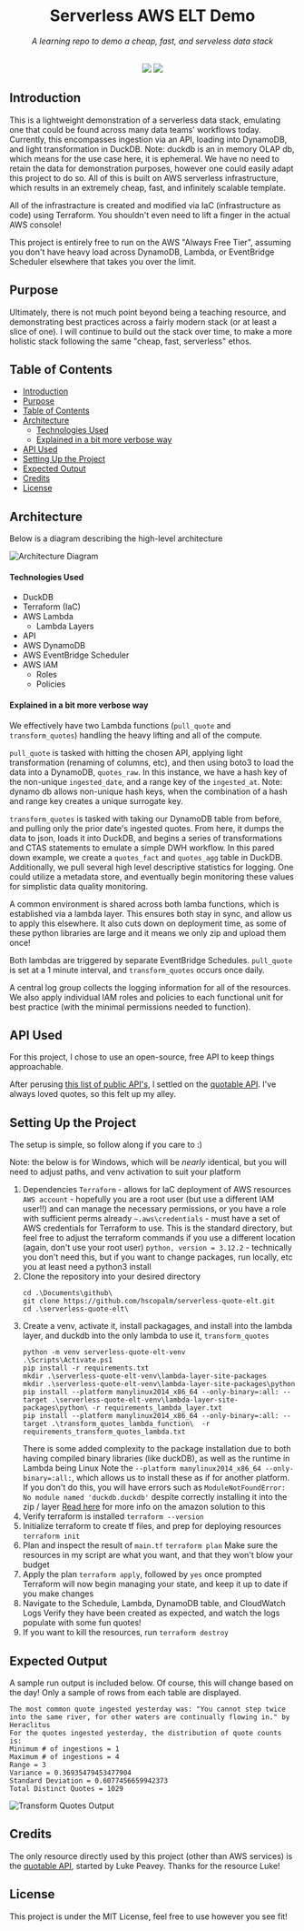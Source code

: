<div align="center">
    <h1>Serverless AWS ELT Demo</h1>
    <i>A learning repo to demo a cheap, fast, and serveless data stack</i>
</div>
<br>
<p align="center">
  <img src="https://img.shields.io/badge/Harrison_Palmer-Author!-green" />
  <img src="https://img.shields.io/badge/MIT_License-Do_whatever!-yellow" />
</p>
 
## Introduction
This is a lightweight demonstration of a serverless data stack, emulating one that could be found across many data teams' workflows today. Currently, this encompasses ingestion via an API, loading into DynamoDB, and light transformation in DuckDB. Note: duckdb is an in memory OLAP db, which means for the use case here, it is ephemeral. We have no need to retain the data for demonstration purposes, however one could easily adapt this project to do so. All of this is built on AWS serverless infrastructure, which results in an extremely cheap, fast, and infinitely scalable template.

All of the infrastracture is created and modified via IaC (infrastructure as code) using Terraform. You shouldn't even need to lift a finger in the actual AWS console!

This project is entirely free to run on the AWS "Always Free Tier", assuming you don't have heavy load across DynamoDB, Lambda, or EventBridge Scheduler elsewhere that takes you over the limit.

## Purpose
Ultimately, there is not much point beyond being a teaching resource, and demonstrating best practices across a fairly modern stack (or at least a slice of one). I will continue to build out the stack over time, to make a more holistic stack following the same "cheap, fast, serverless" ethos.

## Table of Contents
- [Introduction](#introduction)
- [Purpose](#purpose)
- [Table of Contents](#table-of-contents)
- [Architecture](#architecture)
    - [Technologies Used](#technologies-used)
    - [Explained in a bit more verbose way](#explained-in-a-bit-more-verbose-way)
- [API Used](#api-used)
- [Setting Up the Project](#setting-up-the-project)
- [Expected Output](#expected-output)
- [Credits](#credits)
- [License](#license)

## Architecture
Below is a diagram describing the high-level architecture

![Architecture Diagram](resources/architecture_diagram.jpg)

#### Technologies Used
- DuckDB
- Terraform (IaC)
- AWS Lambda
  - Lambda Layers
- API
- AWS DynamoDB
- AWS EventBridge Scheduler
- AWS IAM
  - Roles
  - Policies
  
#### Explained in a bit more verbose way
We effectively have two Lambda functions (`pull_quote` and `transform_quotes`) handling the heavy lifting and all of the compute. 

`pull_quote` is tasked with hitting the chosen API, applying light transformation (renaming of columns, etc), and then using boto3 to load the data into a DynamoDB, `quotes_raw`. In this instance, we have a hash key of the non-unique `ingested_date`, and a range key of the `ingested_at`. Note: dynamo db allows non-unique hash keys, when the combination of a hash and range key creates a unique surrogate key.

`transform_quotes` is tasked with taking our DynamoDB table from before, and pulling only the prior date's ingested quotes. From here, it dumps the data to json, loads it into DuckDB, and begins a series of transformations and CTAS statements to emulate a simple DWH workflow. In this pared down example, we create a `quotes_fact` and `quotes_agg` table in DuckDB. Additionally, we pull several high level descriptive statistics for logging. One could utilize a metadata store, and eventually begin monitoring these values for simplistic data quality monitoring. 

A common environment is shared across both lamba functions, which is established via a lambda layer. This ensures both stay in sync, and allow us to apply this elsewhere. It also cuts down on deployment time, as some of these python libraries are large and it means we only zip and upload them once! 

Both lambdas are triggered by separate EventBridge Schedules. `pull_quote` is set at a 1 minute interval, and `transform_quotes` occurs once daily.

A central log group collects the logging information for all of the resources. We also apply individual IAM roles and policies to each functional unit for best practice (with the minimal permissions needed to function).


## API Used
For this project, I chose to use an open-source, free API to keep things approachable.

After perusing [this list of public API's](https://github.com/public-apis/public-apis), I settled on the [quotable API](https://github.com/lukePeavey/quotable). I've always loved quotes, so this felt up my alley.

## Setting Up the Project
The setup is simple, so follow along if you care to :)

Note: the below is for Windows, which will be *nearly* identical, but you will need to adjust paths, and venv activation to suit your platform

1. Dependencies
   `Terraform` - allows for IaC deployment of AWS resources
   `AWS account` - hopefully you are a root user (but use a different IAM user!!) and can manage the necessary permissions, or you have a role with sufficient perms already
   `~.aws\credentials` - must have a set of AWS credentials for Terraform to use. This is the standard directory, but feel free to adjust the terraform commands if you use a different location (again, don't use your root user)
   `python, version = 3.12.2` - technically you don't need this, but if you want to change packages, run locally, etc you at least need a python3 install
2. Clone the repository into your desired directory
   ```
   cd .\Documents\github\
   git clone https://github.com/hscopalm/serverless-quote-elt.git
   cd .\serverless-quote-elt\
   ```
3. Create a venv, activate it, install packagages, and install into the lambda layer, and duckdb into the only lambda to use it, `transform_quotes`
   ```
   python -m venv serverless-quote-elt-venv
   .\Scripts\Activate.ps1
   pip install -r requirements.txt
   mkdir .\serverless-quote-elt-venv\lambda-layer-site-packages
   mkdir .\serverless-quote-elt-venv\lambda-layer-site-packages\python
   pip install --platform manylinux2014_x86_64 --only-binary=:all: --target .\serverless-quote-elt-venv\lambda-layer-site-packages\python\ -r requirements_lambda_layer.txt
   pip install --platform manylinux2014_x86_64 --only-binary=:all: --target .\transform_quotes_lambda_function\  -r requirements_transform_quotes_lambda.txt
   ```
   There is some added complexity to the package installation due to both having compiled binary libraries (like duckDB), as well as the runtime in Lambda being Linux
   Note the `--platform manylinux2014_x86_64 --only-binary=:all:`, which allows us to install these as if for another platform. If you don't do this, you will have errors such as `ModuleNotFoundError: No module named 'duckdb.duckdb'` despite correctly installing it into the zip / layer
   [Read here](https://repost.aws/knowledge-center/lambda-python-package-compatible) for more info on the amazon solution to this
4. Verify terraform is installed
   `terraform --version`
5. Initialize terraform to create tf files, and prep for deploying resources
   `terraform init`
6. Plan and inspect the result of `main.tf`
   `terraform plan`
   Make sure the resources in my script are what you want, and that they won't blow your budget
7. Apply the plan
   `terraform apply`, followed by `yes` once prompted
   Terraform will now begin managing your state, and keep it up to date if you make changes
8. Navigate to the Schedule, Lambda, DynamoDB table, and CloudWatch Logs
   Verify they have been created as expected, and watch the logs populate with some fun quotes!
9.  If you want to kill the resources, run `terraform destroy`

## Expected Output
A sample run output is included below. Of course, this will change based on the day! Only a sample of rows from each table are displayed.
```
The most common quote ingested yesterday was: "You cannot step twice into the same river, for other waters are continually flowing in." by Heraclitus
For the quotes ingested yesterday, the distribution of quote counts is:
Minimum # of ingestions = 1
Maximum # of ingestions = 4
Range = 3
Variance = 0.36935479453477904
Standard Deviation = 0.6077456659942373
Total Distinct Quotes = 1029
```

![Transform Quotes Output](resources/transform_quotes_output.png)

## Credits
The only resource directly used by this project (other than AWS services) is the [quotable API](https://github.com/lukePeavey/quotable), started by Luke Peavey. Thanks for the resource Luke!

## License
This project is under the MIT License, feel free to use however you see fit!